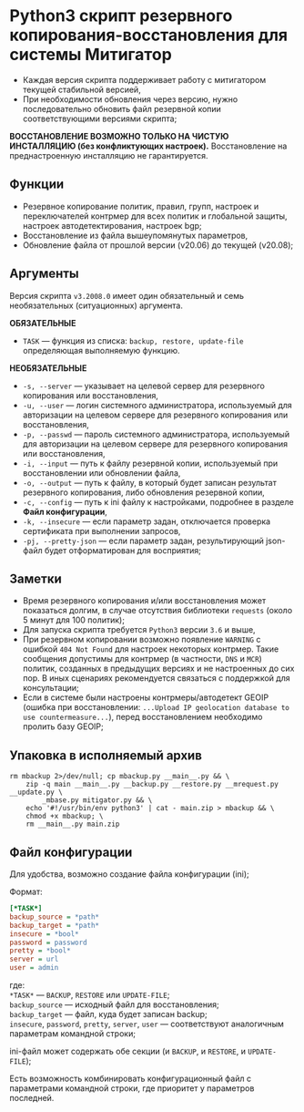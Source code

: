 # Python3 cкрипт резервного копирования-восстановления для системы Митигатор

* Каждая версия скрипта поддерживает работу с митигатором текущей стабильной версией,
* При необходимости обновления через версию, нужно последовательно обновить файл
    резервной копии соответствующими версиями скрипта;

**ВОССТАНОВЛЕНИЕ ВОЗМОЖНО ТОЛЬКО НА ЧИСТУЮ ИНСТАЛЛЯЦИЮ (без конфликтующих настроек).**
    Восстановление на преднастроенную инсталляцию не гарантируется.

## Функции

* Резервное копирование политик, правил, групп, настроек и переключателей контрмер
    для всех политик и глобальной защиты, настроек автодетектирования, настроек bgp;
* Восстановление из файла вышеупомянутых параметров,
* Обновление файла от прошлой версии (v20.06) до текущей (v20.08);

## Аргументы

Версия скрипта `v3.2008.0` имеет один обязательный и семь необязательных (ситуационных) аргумента.

**ОБЯЗАТЕЛЬНЫЕ**

* `TASK` — функция из списка: `backup, restore, update-file` определяющая выполняемую функцию.

**НЕОБЯЗАТЕЛЬНЫЕ**

* `-s, --server` — указывает на целевой сервер для резервного копирования
    или восстановления,
* `-u, --user` — логин системного администратора, используемый
    для авторизации на целевом сервере для резервного копирования или восстановления,
* `-p, --passwd` — пароль системного администратора, используемый
    для авторизации на целевом сервере для резервного копирования или восстановления,
* `-i, --input` — путь к файлу резервной копии,
    используемый при восстановлении или обновлении файла,
* `-o, --output` — путь к файлу, в который будет записан результат
    резервного копирования, либо обновления резервной копии,
* `-c, --config` — путь к ini файлу к настройками,
    подробнее в разделе **Файл конфигурации**,
* `-k, --insecure` — если параметр задан,
    отключается проверка сертификата при выполнении запросов,
* `-pj, --pretty-json` — если параметр задан,
    результирующий json-файл будет отформатирован для восприятия;

## Заметки

* Время резервного копирования и/или восстановления может показаться долгим,
    в случае отсутствия библиотеки `requests` (около 5 минут для 100 политик);
* Для запуска скрипта требуется `Python3` версии `3.6` и выше,
* При резервном копировании возможно появление `WARNING`
    с ошибкой `404 Not Found` для настроек некоторых контрмер.
    Такие сообщения допустимы для контрмер (в частности, `DNS` и `MCR`) политик,
    созданных в предыдущих версиях и не настроенных до сих пор.
В иных сценариях рекомендуется связаться с поддержкой для консультации;
* Если в системе были настроены контрмеры/автодетект GEOIP
    (ошибка при восстановлении:
    `...Upload IP geolocation database to use countermeasure...`),
    перед восстановлением необходимо пролить базу GEOIP;

## Упаковка в исполняемый архив

```shellscript
rm mbackup 2>/dev/null; cp mbackup.py __main__.py && \
    zip -q main __main__.py __backup.py __restore.py __mrequest.py __update.py \
        _mbase.py mitigator.py && \
    echo '#!/usr/bin/env python3' | cat - main.zip > mbackup && \
    chmod +x mbackup; \
    rm __main__.py main.zip
```

## Файл конфигурации

Для удобства, возможно создание файла конфигурации (ini);

Формат:

```ini
[*TASK*]
backup_source = *path*
backup_target = *path*
insecure = *bool*
password = password
pretty = *bool*
server = url
user = admin
```

где:\
`*TASK*` — `BACKUP`, `RESTORE` или `UPDATE-FILE`;\
`backup_source` — исходный файл для восстановления;\
`backup_target` — файл, куда будет записан backup;\
`insecure`, `password`, `pretty`, `server`, `user`
— соответствуют аналогичным параметрам командной строки;

ini-файл может содержать обе секции
(и `BACKUP`, и `RESTORE`, и `UPDATE-FILE`);

Есть возможность комбинировать конфигурационный файл
с параметрами командной строки, где приоритет у параметров последней.
